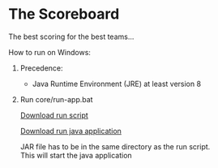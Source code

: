 # The Scoreboard

The best scoring for the best teams...

How to run on Windows:

1. Precedence:
   
   - Java Runtime Environment (JRE) at least version 8
   
2. Run core/run-app.bat 

   <a href="./run-app.bat">Download run script</a>

   <a href="./scoreboard-console.jar" >Download run java application</a>

   JAR file has to be in the same directory as the run script.<br/>
   This will start the java application